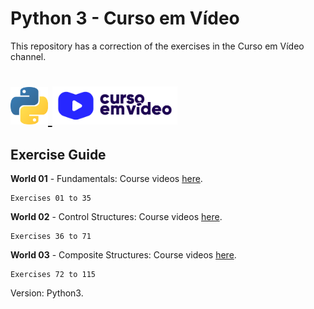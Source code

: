# Python 3 - Curso em Vídeo
This repository has a correction of the exercises in the Curso em Vídeo channel.

<h1 align="left">
   <a href="https://www.youtube.com/user/cursosemvideo">
     <img src="img/python.png" width="60px" />
     <img src="img/curso_em_video.jpg" width="200px" />
   </a>
</h1>


## Exercise Guide

**World 01** - Fundamentals: Course videos [here](https://www.youtube.com/playlist?list=PLHz_AreHm4dlKP6QQCekuIPky1CiwmdI6).

	Exercises 01 to 35

 **World 02** - Control Structures: Course videos [here](https://www.youtube.com/playlist?list=PLHz_AreHm4dk_nZHmxxf_J0WRAqy5Czye).

	Exercises 36 to 71

 **World 03** - Composite Structures: Course videos [here](https://www.youtube.com/playlist?list=PLHz_AreHm4dksnH2jVTIVNviIMBVYyFnH).

	Exercises 72 to 115

Version: Python3.
